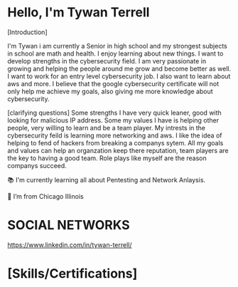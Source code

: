 # Hello, I'm Tywan Terrell

[Introduction]

I'm Tywan i am currently a Senior in high school and my strongest subjects in school are math and health. I enjoy learning about new things. I want to develop strengths in the cybersecurity field. I am very passionate in growing and helping the people around me grow and become better as well. I want to work for an entry level cybersecurity job. I also want to learn about aws and more. I believe that the google cybersecurity certificate will not only help me achieve my goals, also giving me more knowledge about cybersecurity.

[clarifying questions] 
Some strengths I have very quick leaner, good with looking for malicious IP address.
Some my values I have is helping other people, very willing to learn and be a team player.
My intrests in the cybersecurity feild is learning more networking and aws. I like the idea of helping to fend of hackers from breaking a companys sytem.
All my goals and values can help an organzation keep there reputation, team players are the key to having a good team. Role plays like myself are the reason companys succeed.

📚 I'm currently learning all about Pentesting and Network Anlaysis.

🏡 I’m from Chicago Illinois 

# SOCIAL NETWORKS

https://www.linkedin.com/in/tywan-terrell/

# [Skills/Certifications]

